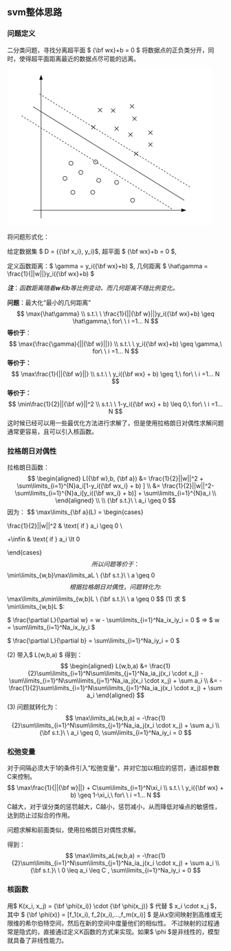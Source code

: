 ## svm整体思路

### 问题定义

二分类问题，寻找分离超平面 $ {\bf wx}+b = 0 $ 将数据点的正负类分开，同时，使得超平面距离最近的数据点尽可能的远离。

![svm.png](./images/svm.png)

将问题形式化：

给定数据集 $ D = \{{\bf x_i}, y_i\}$, 超平面 $ {\bf wx}+b = 0 $, 

定义函数距离：$ \gamma = y_i({\bf wx}+b) $, 几何距离 $ \hat\gamma = \frac{1}{||w||}y_i({\bf wx}+b) $

​    ***注***：*函数距离随着**w**和b等比例变动，而几何距离不随比例变化。*

**问题**：最大化“最小的几何距离”
$$
\max{\hat\gamma} \\
s.t.\ \ \frac{1}{||{\bf w}||}y_i({\bf wx}+b) \geq \hat\gamma,\ for\ \ i =1... N
$$
**等价于**：
$$
\max{\frac{\gamma}{||{\bf w}||}} \\
s.t.\ \ y_i({\bf wx}+b) \geq \gamma,\ for\ \ i =1... N
$$
**等价于：**
$$
\max\frac{1}{||{\bf w}||} \\ 
s.t.\ \  y_i({\bf wx} + b) \geq 1,\ for\ \ i =1... N
$$
**等价于：**
$$
\min\frac{1}{2}||{\bf w}||^2 \\ 
s.t.\  \ 1-y_i({\bf wx} + b) \leq 0,\ for\ \ i =1... N
$$
这时候已经可以用一些最优化方法进行求解了，但是使用拉格朗日对偶性求解问题通常更容易，且可以引入核函数。

### 拉格朗日对偶性

拉格朗日函数：
$$
\begin{aligned}
L({\bf w},b, {\bf a}) &= \frac{1}{2}||w||^2 + \sum\limits_{i=1}^{N}a_i[1-y_i({\bf wx_i} + b) ] \\
			      &= \frac{1}{2}||w||^2- \sum\limits_{i=1}^{N}a_i[y_i({\bf wx_i} + b)] + \sum\limits_{i=1}^{N}a_i \\
\end{aligned} \\
\\
{\bf s.t.}\ \  a_i \geq 0
$$
因为：
$$
\max\limits_{\bf a}(L) = \begin{cases}

 \frac{1}{2}||w||^2 & \text{ if } a_i \geq 0 \\

 +\infin & \text{ if } a_i \lt 0

\end{cases}
$$
所以问题等价于：
$$
\min\limits_{w,b}\max\limits_aL \\
{\bf s.t.}\ \ a \geq 0
$$
根据拉格朗日对偶性，问题转化为:
$$
\max\limits_a\min\limits_{w,b}L \\
{\bf s.t.}\ \ a \geq 0
$$
(1) 求 $ \min\limits_{w,b}L $: 

$ \frac{\partial L}{\partial w} = w - \sum\limits_{i=1}^Na_ix_iy_i = 0 $     =>   $ w =  \sum\limits_{i=1}^Na_ix_iy_i $

$ \frac{\partial L}{\partial b} = \sum\limits_{i=1}^Na_iy_i = 0 $

(2) 带入$ L(w,b,a) $ 得到：
$$
\begin{aligned}
L(w,b,a) &= \frac{1}{2}\sum\limits_{i=1}^N\sum\limits_{j=1}^Na_ia_j(x_i \cdot x_j) -\sum\limits_{i=1}^N\sum\limits_{j=1}^Na_ia_j(x_i \cdot x_j) + \sum a_i \\
&= -\frac{1}{2}\sum\limits_{i=1}^N\sum\limits_{j=1}^Na_ia_j(x_i \cdot x_j) + \sum a_i 
\end{aligned}
$$
(3) 问题就转化为：
$$
\max\limits_aL(w,b,a) = -\frac{1}{2}\sum\limits_{i=1}^N\sum\limits_{j=1}^Na_ia_j(x_i \cdot x_j) + \sum a_i \\
{\bf s.t.}\ \ a_i \geq 0, \sum\limits_{i=1}^Na_iy_i = 0
$$

### 松弛变量

对于间隔必须大于1的条件引入“松弛变量“，并对它加以相应的惩罚，通过超参数C来控制。
$$
\max\frac{1}{||{\bf w}||} + C\sum\limits_{i=1}^N\xi_i \\ 
s.t.\ \  y_i({\bf wx} + b) \geq 1-\xi_i,\ for\ \ i =1... N
$$
C越大，对于误分类的惩罚越大，C越小，惩罚减小，从而降低对噪点的敏感性，达到防止过拟合的作用。

问题求解和前面类似，使用拉格朗日对偶性求解。

得到：
$$
\max\limits_aL(w,b,a) = -\frac{1}{2}\sum\limits_{i=1}^N\sum\limits_{j=1}^Na_ia_j(x_i \cdot x_j) + \sum a_i \\
{\bf s.t.}\ \ 0 \leq a_i \leq C , \sum\limits_{i=1}^Na_iy_i = 0
$$

### 核函数

用$ K(x_i, x_j) = {\bf \phi(x_i)} \cdot {\bf \phi(x_j)} $ 代替 $ x_i \cdot x_j $，其中 $ {\bf \phi(x)} = [f_1(x_i), f_2(x_i),...,f_m(x_i)] $ 是从x空间映射到高维或无限维的希尔伯特空间，然后在新的空间中度量他们的相似性。 不过映射的过程通常是隐式的，直接通过定义K函数的方式来实现。如果$ \phi $是非线性的，模型就具备了非线性能力。

